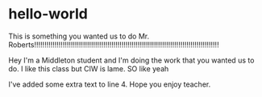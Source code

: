 # hello-world
This is something you wanted us to do Mr. Roberts!!!!!!!!!!!!!!!!!!!!!!!!!!!!!!!!!!!!!!!!!!!!!!!!!!!!!!!!!!!!!!!!!!!!!!!!!!!!!!!!!!!!!!!!!!!

Hey I'm a Middleton student and I'm doing the work that you wanted us to do. I like this class but CIW is lame. SO like yeah

I've added some extra text to line 4. Hope you enjoy teacher.
